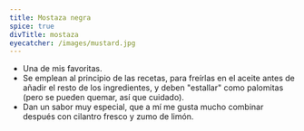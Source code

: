 ```yaml
---
title: Mostaza negra
spice: true
divTitle: mostaza
eyecatcher: /images/mustard.jpg
---
```



* Una de mis favoritas. 
* Se emplean al principio de las recetas, para freírlas en el aceite antes de añadir el resto de los ingredientes, y deben "estallar" como palomitas (pero se pueden quemar, así que cuidado). 
* Dan un sabor muy especial, que a mí me gusta mucho combinar después con cilantro fresco y zumo de limón.
